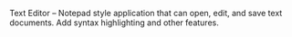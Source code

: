 Text Editor – Notepad style application that can open, edit,
and save text documents. Add syntax highlighting and other features.